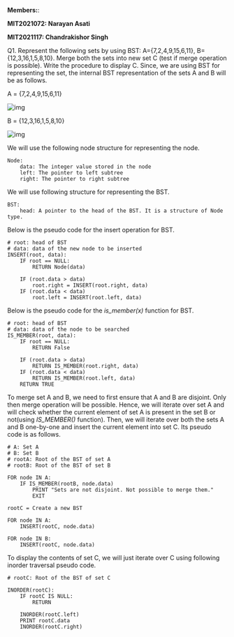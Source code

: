 **Members:**:

**MIT2021072: Narayan Asati**

**MIT2021117: Chandrakishor Singh**



Q1. Represent the following sets by using BST: A={7,2,4,9,15,6,11}, B={12,3,16,1,5,8,10}. Merge both the sets into new set C (test if merge operation is possible). Write the procedure to display C.
Since, we are using BST for representing the set, the internal BST representation of the sets A and B will be as follows.



A = {7,2,4,9,15,6,11}

![img](https://lh5.googleusercontent.com/67P2xwqPFUTUCXAXnbM7wRERy0w3sf5jVv4KJRci4IENDh1BsKFGKkydqfsQLCo2oYAnDc-FGohpbzDKyAH9Ni86ngWPkjPfYslqfFsXRghLjWzNuNi96QEPf7YhKOmh2AozKC1A)



B = {12,3,16,1,5,8,10}

![img](https://lh4.googleusercontent.com/mwLc7rtW6ux0YvZODKaWiMQ375xHAk3TkfREd6Tt0DBXh8XvxwHsvpw5p57UaVC9VlN5OmaZ9BVYbQtNRfKaZzAoUUNJCrHj_mLbc60gaheAO4M1Ffa3eKtPiNMPvVEqHdbif7Aw)



We will use the following node structure for representing the node.

```pseudocode
Node:
	data: The integer value stored in the node
	left: The pointer to left subtree
	right: The pointer to right subtree
```



We will use following structure for representing the BST.

```pseudocode
BST:
	head: A pointer to the head of the BST. It is a structure of Node type.
```



Below is the pseudo code for the insert operation for BST.

```pseudocode
# root: head of BST
# data: data of the new node to be inserted
INSERT(root, data):
	IF root == NULL:
		RETURN Node(data)
        
    IF (root.data > data)
    	root.right = INSERT(root.right, data)
    IF (root.data < data)
    	root.left = INSERT(root.left, data)
```



Below is the pseudo code for the *is_member(x)*  function for BST.

```pseudocode
# root: head of BST
# data: data of the node to be searched
IS_MEMBER(root, data):
	IF root == NULL:
		RETURN False
        
    IF (root.data > data)
    	RETURN IS_MEMBER(root.right, data)
    IF (root.data < data)
    	RETURN IS_MEMBER(root.left, data)
    RETURN TRUE
```



To merge set A and B, we need to first ensure that A and B are disjoint. Only then merge operation will be possible. Hence, we will iterate over set A and will check whether the current element of set A is present in the set B or not(using *IS_MEMBER()* function). Then, we will iterate over both the sets A and B one-by-one and insert the current element into set C. Its pseudo code is as follows.



```pseudocode
# A: Set A
# B: Set B
# rootA: Root of the BST of set A
# rootB: Root of the BST of set B

FOR node IN A:
	IF IS_MEMBER(rootB, node.data)
		PRINT "Sets are not disjoint. Not possible to merge them."
		EXIT

rootC = Create a new BST

FOR node IN A:
	INSERT(rootC, node.data)

FOR node IN B:
	INSERT(rootC, node.data)
```



To display the contents of set C, we will just iterate over C using following inorder traversal pseudo code.



```pseudocode
# rootC: Root of the BST of set C

INORDER(rootC):
	IF rootC IS NULL:
		RETURN
		
	INORDER(rootC.left)
	PRINT rootC.data
	INORDER(rootC.right)
```

